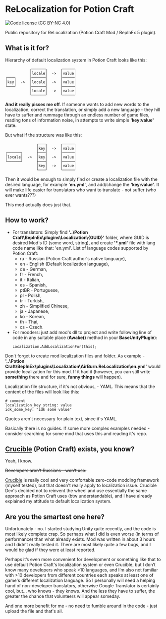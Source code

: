 # ReLocalization for Potion Craft

[![Code license (CC BY-NC 4.0)](https://img.shields.io/badge/License-CC%20BY--NC%204.0-blue.svg?style=flat-square)](https://creativecommons.org/licenses/by-nc/4.0)

Public repository for ReLocalization (Potion Craft Mod / BepInEx 5 plugin).

## What is it for?

Hierarchy of default localization system in Potion Craft looks like this:
```
           ┌──────┐      ┌─────┐
           │locale│  ->  │value│
┌───┐      ├──────┤      ├─────┤ 
│key│  ->  │locale│  ->  │value│
└───┘      ├──────┤      ├─────┤ 
           │locale│  ->  │value│
           └──────┘      └─────┘
```
__And it really pisses me off__. If someone wants to add new words to the localization, correct the translation, or simply add a new language - they hill have to suffer and rummage through an endless number of game files, reading tons of information noise, in attempts to write simple __'key:value'__ state.

But what if the structure was like this:
```
              ┌───┐      ┌─────┐
              │key│  ->  │value│
┌──────┐      ├───┤      ├─────┤ 
│locale│  ->  │key│  ->  │value│
└──────┘      ├───┤      ├─────┤ 
              │key│  ->  │value│
              └───┘      └─────┘
```
Then it would be enough to simply find or create a localization file with the desired language, for example __'en.yml'__, and add/change the __'key:value'__.
It will make life easier for translators who want to translate - not suffer (who ever wants???)

This mod actually does just that.

## How to work?

* For translators: Simply find __'..\\Potion Craft\\BepInEx\\plugins\\Localization\\{GUID}'__ folder, where GUID is desired Mod's ID (some word, string), and create __'*.yml'__ file with lang code name like that: 'en.yml'. List of language codes supported by Potion Craft: 
    * ru - Russian (Potion Craft author's native language),
    * en - English (Default localization language),
    * de - German,
    * fr - French,
    * it - Italian,
    * es - Spanish,
    * ptBR - Portuguese,
    * pl - Polish,
    * tr - Turkish,
    * zh - Simplified Chinese,
    * ja - Japanese,
    * ko - Korean,
    * th - Thai,
    * cs - Czech.
* For modders: just add mod's dll to project and write following line of code in any suitable place (__Awake()__ method in your __BaseUnityPlugin__):
    ```
    Localization.AddLocalizationFor(this);
    ```
Don't forget to create mod localization files and folder.
As example - __'..\\Potion Craft\\BepInEx\\plugins\\Localization\\AirBurn.ReLocalization\\en.yml'__ would provide localization for this mod. If it had it (however, you can still write __something__ there and for sure, __funny things__ will happen).

Localization file structure, if it's not obvious, - YAML.
This means that the content of the files will look like this:
```
# comment
localization_key_string: value
idk_some_key: "idk some value"
```
Quotes aren't necessary for plain text, since it's YAML.

Basically there is no guides. If some more complex examples needed - consider searching for some mod that uses this and reading it's repo.

## [Crucible](https://github.com/RoboPhred/potioncraft-crucible) (Potion Craft) exists, you know?

Yeah, I know.

~~Developers aren't Russians - won’t use.~~

[Crucible](https://github.com/RoboPhred/potioncraft-crucible) is really cool and very comfortable zero-code modding framework (myself tested), but that doesn't really apply to localization issue.
Crucible Dev's decided not to reinvent the wheel and use essentially the same approach as Potion Craft uses (btw understandable), and I have already explained my attitude to default localization system.

## Are you the smartest one here?

Unfortunately - no. I started studying Unity quite recently, and the code is most likely complete crap. So perhaps what I did is even worse (in terms of performance) than what already exists. Mod was written in about 3 hours and I didn’t really tested it. There are most likely quite a few bugs, and I would be glad if they were at least reported.

Perhaps it’s even more convenient for development or something like that to use default Potion Craft's localization system or even Crucible, but I don’t know many developers who speak >10 languages, and I’m also not familiar with >10 developers from different countries each speaks at least one of game's different localization language. So I personally will need a helping hand of non-developer translators, otherwise Google Translator is certainly cool, but... who knows - they knows. And the less they have to suffer, the greater the chance that volunteers will appear someday.

And one more benefit for me - no need to fumble around in the code - just upload the file and that's all.
